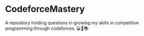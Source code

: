 # CodeforceMastery
A repository holding questions in growing my skills in competitive programming through codeforces.  💻🧠📚
